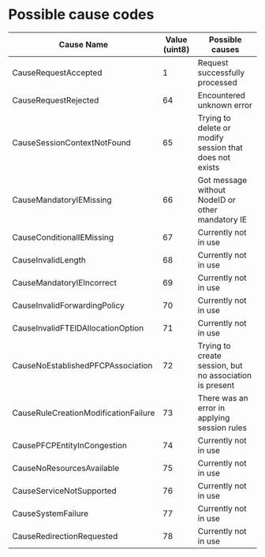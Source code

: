 # Possible cause codes

| Cause Name                           | Value (uint8) | Possible causes                                         |
|--------------------------------------|---------------|---------------------------------------------------------|
| CauseRequestAccepted                 | 1             | Request successfully processed                          |
| CauseRequestRejected                 | 64            | Encountered unknown error                               |
| CauseSessionContextNotFound          | 65            | Trying to delete or modify session that does not exists |
| CauseMandatoryIEMissing              | 66            | Got message without NodeID or other mandatory IE        |
| CauseConditionalIEMissing            | 67            | Currently not in use                                    |
| CauseInvalidLength                   | 68            | Currently not in use                                    |
| CauseMandatoryIEIncorrect            | 69            | Currently not in use                                    |
| CauseInvalidForwardingPolicy         | 70            | Currently not in use                                    |
| CauseInvalidFTEIDAllocationOption    | 71            | Currently not in use                                    |
| CauseNoEstablishedPFCPAssociation    | 72            | Trying to create session, but no association is present |
| CauseRuleCreationModificationFailure | 73            | There was an error in applying session rules            |
| CausePFCPEntityInCongestion          | 74            | Currently not in use                                    |
| CauseNoResourcesAvailable            | 75            | Currently not in use                                    |
| CauseServiceNotSupported             | 76            | Currently not in use                                    |
| CauseSystemFailure                   | 77            | Currently not in use                                    |
| CauseRedirectionRequested            | 78            | Currently not in use                                    |
